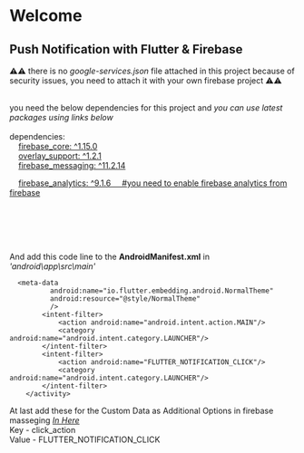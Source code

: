 <h1>Welcome</h1>
<h2>Push Notification with Flutter & Firebase</h2>

<p style=""> ⚠️⚠️ there is no <i> google-services.json </i>file attached in this project because of security issues, you need to attach it with your own firebase project ⚠️⚠️</p> 

<br>
you need the below dependencies for this project and <i>you can use latest packages using links below</i>
<br><br>
dependencies: <br>
&nbsp;&nbsp;&nbsp;
  <a href='https://pub.dev/packages/firebase_core'>
    firebase_core: ^1.15.0 
  </a><br>
&nbsp;&nbsp;&nbsp;
  <a href='https://pub.dev/packages/overlay_support'>
    overlay_support: ^1.2.1
  </a><br>
&nbsp;&nbsp;&nbsp;
  <a href='https://pub.dev/packages/firebase_messaging'>
    firebase_messaging: ^11.2.14
  </a><br>

&nbsp;&nbsp;&nbsp;
  <a href='https://pub.dev/packages/firebase_analytics'>
    firebase_analytics: ^9.1.6  &nbsp;&nbsp;&nbsp;  #you need to enable firebase analytics from firebase
  </a><br>
<br>

<br><br><br>

And add this code line to the <b>AndroidManifest.xml</b> in <i>'android\app\src\main'</i>



      <meta-data
              android:name="io.flutter.embedding.android.NormalTheme"
              android:resource="@style/NormalTheme"
              />
            <intent-filter>
                <action android:name="android.intent.action.MAIN"/>
                <category android:name="android.intent.category.LAUNCHER"/>
            </intent-filter>
            <intent-filter>
                <action android:name="FLUTTER_NOTIFICATION_CLICK"/>
                <category android:name="android.intent.category.LAUNCHER"/>
            </intent-filter>
        </activity>


At last add these for the Custom Data as Additional Options in firebase masseging <i> <a href='https://github.com/dinethsiriwardana/flutter-notification/blob/main/ScreenShot/4.png?raw=true'> In Here <a> </i>
  <br>
Key - click_action <br>
Value - FLUTTER_NOTIFICATION_CLICK
